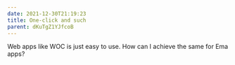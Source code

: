 ```yaml
---
date: 2021-12-30T21:19:23
title: One-click and such
parent: dKuTgZ1YJfcoB
---
```


Web apps like WOC is just easy to use. How can I achieve the same for Ema apps?